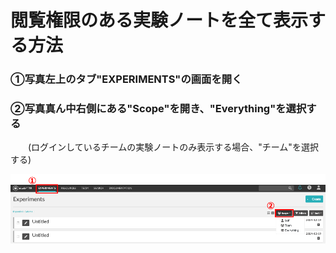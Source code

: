 # 閲覧権限のある実験ノートを全て表示する方法

### ①写真左上のタブ"EXPERIMENTS"の画面を開く  
### ②写真真ん中右側にある"Scope"を開き、"Everything"を選択する  
　　(ログインしているチームの実験ノートのみ表示する場合、"チーム"を選択する)  

![image](https://github.com/naist-eln/eln/blob/main/manual/Photo/Display_All_Accessible_Notebooks-1.png)
